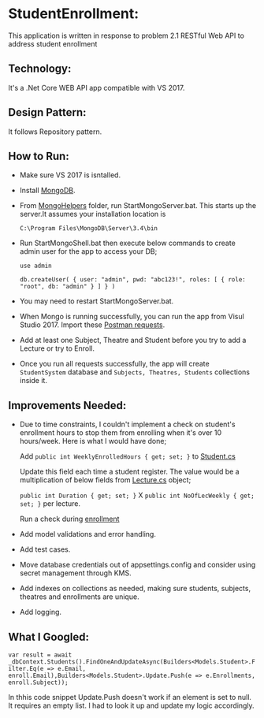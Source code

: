 # StudentEnrollment:
This application is written in response to problem 2.1 RESTful Web API to address student enrollment

## Technology:
It's a .Net Core WEB API app compatible with VS 2017.

## Design Pattern:
It follows Repository pattern.

## How to Run: 
* Make sure VS 2017 is isntalled.
* Install [MongoDB](https://docs.mongodb.com/v3.2/tutorial/install-mongodb-on-windows/).
* From [MongoHelpers](https://github.com/banerjeea/StudentEnrollment/tree/master/MongoHelpers) folder, run StartMongoServer.bat. This starts up the server.It assumes your installation location is 

  `C:\Program Files\MongoDB\Server\3.4\bin`
* Run StartMongoShell.bat then execute below commands to create admin user for the app to access your DB;

  `use admin`
  
  `db.createUser( { user: "admin", pwd: "abc123!", roles: [ { role: "root", db: "admin" } ] } )`
  
* You may need to restart StartMongoServer.bat.  
* When Mongo is running successfully, you can run the app from Visul Studio 2017. Import these [Postman requests](https://github.com/banerjeea/StudentEnrollment/tree/master/PostmanRequests).
* Add at least one Subject, Theatre and Student before you try to add a Lecture or try to Enroll.
* Once you run all requests successfully, the app will create `StudentSystem` database and `Subjects, Theatres, Students` collections inside it. 

## Improvements Needed:
* Due to time constraints, I couldn't implement a check on student's enrollment hours to stop them from enrolling when it's over 10 hours/week. Here is what I would have done;

   Add `public int WeeklyEnrolledHours { get; set; }` to [Student.cs](https://github.com/banerjeea/StudentEnrollment/blob/master/StudentEnrollment/StudentEnrollment/Models/Student.cs)

   Update this field each time a student register. The value would be a multiplication of below fields from [Lecture.cs](https://github.com/banerjeea/StudentEnrollment/blob/master/StudentEnrollment/StudentEnrollment/Models/Lecture.cs) object;

  `public int Duration { get; set; }` X `public int NoOfLecWeekly { get; set; }` per lecture. 

  Run a check during [enrollment](https://github.com/banerjeea/StudentEnrollment/blob/master/StudentEnrollment/StudentEnrollment/Repositories/Enrollment/Enrollment.cs#L35)
  
* Add model validations and error handling.
* Add test cases.
* Move database credentials out of appsettings.config and consider using secret management through KMS.
* Add indexes on collections as needed, making sure students, subjects, theatres and enrollments are unique.
* Add logging.
  
## What I Googled:
``` var result = await _dbContext.Students().FindOneAndUpdateAsync(Builders<Models.Student>.Filter.Eq(e => e.Email, enroll.Email),Builders<Models.Student>.Update.Push(e => e.Enrollments, enroll.Subject)); ```
                        
In thhis code snippet Update.Push doesn't work if an element is set to null. It requires an empty list. I had to look it up and update my logic accordingly.                        
  
